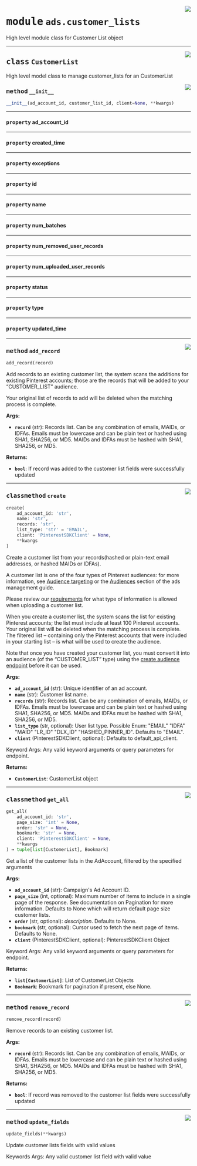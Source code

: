 <!-- markdownlint-disable -->

<a href="https://github.com/pinterest/pinterest-python-sdk/blob/main/docs/pinterest/pinterest/ads/customer_lists.py#L0"><img align="right" style="float:right;" src="https://img.shields.io/badge/-source-cccccc?style=flat-square"></a>

# <kbd>module</kbd> `ads.customer_lists`
High level module class for Customer List object 



---

<a href="https://github.com/pinterest/pinterest-python-sdk/blob/main/docs/pinterest/pinterest/ads/customer_lists.py#L19"><img align="right" style="float:right;" src="https://img.shields.io/badge/-source-cccccc?style=flat-square"></a>

## <kbd>class</kbd> `CustomerList`
High level model class to manage customer_lists for an CustomerList 

<a href="https://github.com/pinterest/pinterest-python-sdk/blob/main/docs/pinterest/pinterest/ads/customer_lists.py#L24"><img align="right" style="float:right;" src="https://img.shields.io/badge/-source-cccccc?style=flat-square"></a>

### <kbd>method</kbd> `__init__`

```python
__init__(ad_account_id, customer_list_id, client=None, **kwargs)
```






---

#### <kbd>property</kbd> ad_account_id





---

#### <kbd>property</kbd> created_time





---

#### <kbd>property</kbd> exceptions





---

#### <kbd>property</kbd> id





---

#### <kbd>property</kbd> name





---

#### <kbd>property</kbd> num_batches





---

#### <kbd>property</kbd> num_removed_user_records





---

#### <kbd>property</kbd> num_uploaded_user_records





---

#### <kbd>property</kbd> status





---

#### <kbd>property</kbd> type





---

#### <kbd>property</kbd> updated_time







---

<a href="https://github.com/pinterest/pinterest-python-sdk/blob/main/docs/pinterest/pinterest/ads/customer_lists.py#L245"><img align="right" style="float:right;" src="https://img.shields.io/badge/-source-cccccc?style=flat-square"></a>

### <kbd>method</kbd> `add_record`

```python
add_record(record)
```

Add records to an existing customer list, the system scans the additions for existing Pinterest accounts; those are the records that will be added to your “CUSTOMER_LIST” audience. 

Your original list of records to add will be deleted when the matching process is complete. 



**Args:**
 
 - <b>`record`</b> (str):  Records list. Can be any combination of emails, MAIDs, or IDFAs. Emails must be lowercase and can be plain text or hashed using SHA1, SHA256, or MD5. MAIDs and IDFAs must be hashed with SHA1, SHA256, or MD5. 



**Returns:**
 
 - <b>`bool`</b>:  If record was added to the customer list fields were successfully updated 

---

<a href="https://github.com/pinterest/pinterest-python-sdk/blob/main/docs/pinterest/pinterest/ads/customer_lists.py#L106"><img align="right" style="float:right;" src="https://img.shields.io/badge/-source-cccccc?style=flat-square"></a>

### <kbd>classmethod</kbd> `create`

```python
create(
    ad_account_id: 'str',
    name: 'str',
    records: 'str',
    list_type: 'str' = 'EMAIL',
    client: 'PinterestSDKClient' = None,
    **kwargs
)
```

Create a customer list from your records(hashed or plain-text email addresses, or hashed MAIDs or IDFAs). 

A customer list is one of the four types of Pinterest audiences: for more information, see <a href="https://help.pinterest.com/en/business/article/audience-targeting">Audience targeting</a> or the <a href="https://developers.pinterest.com/docs/features/ads-management/#Audiences">Audiences</a> section of the ads management guide. 

Please review our <a href="https://help.pinterest.com/en/business/article/audience-targeting#section-13341">requirements</a> for what type of information is allowed when uploading a customer list. 

When you create a customer list, the system scans the list for existing Pinterest accounts; the list must include at least 100 Pinterest accounts. Your original list will be deleted when the matching process is complete. The filtered list – containing only the Pinterest accounts that were included in your starting list – is what will be used to create the audience. 

Note that once you have created your customer list, you must convert it into an audience (of the “CUSTOMER_LIST” type) using the <a href="https://developers.pinterest.com/docs/api/v5/#operation/create_audience_handler">create audience endpoint</a> before it can be used. 





**Args:**
 
 - <b>`ad_account_id`</b> (str):  Unique identifier of an ad account. 
 - <b>`name`</b> (str):  Customer list name. 
 - <b>`records`</b> (str):  Records list. Can be any combination of emails, MAIDs, or IDFAs. Emails must be lowercase  and can be plain text or hashed using SHA1, SHA256, or MD5. MAIDs and IDFAs must be hashed with SHA1, SHA256, or MD5. 
 - <b>`list_type`</b> (str, optional):  User list type. Possible Enum: "EMAIL" "IDFA" "MAID" "LR_ID" "DLX_ID" "HASHED_PINNER_ID". Defaults to "EMAIL". 
 - <b>`client`</b> (PinterestSDKClient, optional):  Defaults to default_api_client. 

Keyword Args: Any valid keyword arguments or query parameters for endpoint. 



**Returns:**
 
 - <b>`CustomerList`</b>:  CustomerList object 

---

<a href="https://github.com/pinterest/pinterest-python-sdk/blob/main/docs/pinterest/pinterest/ads/customer_lists.py#L192"><img align="right" style="float:right;" src="https://img.shields.io/badge/-source-cccccc?style=flat-square"></a>

### <kbd>classmethod</kbd> `get_all`

```python
get_all(
    ad_account_id: 'str',
    page_size: 'int' = None,
    order: 'str' = None,
    bookmark: 'str' = None,
    client: 'PinterestSDKClient' = None,
    **kwargs
) → tuple[list[CustomerList], Bookmark]
```

Get a list of the customer lists in the AdAccount, filtered by the specified arguments 



**Args:**
 
 - <b>`ad_account_id`</b> (str):  Campaign's Ad Account ID. 
 - <b>`page_size`</b> (int, optional):  Maximum number of items to include in a single page of the response.  See documentation on Pagination for more information. Defaults to None which will  return default page size customer lists. 
 - <b>`order`</b> (str, optional):  _description_. Defaults to None. 
 - <b>`bookmark`</b> (str, optional):  Cursor used to fetch the next page of items. Defaults to None. 
 - <b>`client`</b> (PinterestSDKClient, optional):  PinterestSDKClient Object 

Keyword Args: Any valid keyword arguments or query parameters for endpoint. 



**Returns:**
 
 - <b>`list[CustomerList]`</b>:  List of CustomerList Objects 
 - <b>`Bookmark`</b>:  Bookmark for pagination if present, else None. 

---

<a href="https://github.com/pinterest/pinterest-python-sdk/blob/main/docs/pinterest/pinterest/ads/customer_lists.py#L266"><img align="right" style="float:right;" src="https://img.shields.io/badge/-source-cccccc?style=flat-square"></a>

### <kbd>method</kbd> `remove_record`

```python
remove_record(record)
```

Remove records to an existing customer list. 



**Args:**
 
 - <b>`record`</b> (str):  Records list. Can be any combination of emails, MAIDs, or IDFAs. Emails must be lowercase and can be plain text or hashed using SHA1, SHA256, or MD5. MAIDs and IDFAs must be hashed with SHA1, SHA256, or MD5. 



**Returns:**
 
 - <b>`bool`</b>:  If record was removed to the customer list fields were successfully updated 

---

<a href="https://github.com/pinterest/pinterest-python-sdk/blob/main/docs/pinterest/pinterest/ads/customer_lists.py#L171"><img align="right" style="float:right;" src="https://img.shields.io/badge/-source-cccccc?style=flat-square"></a>

### <kbd>method</kbd> `update_fields`

```python
update_fields(**kwargs)
```

Update customer lists fields with valid values 

Keywords Args:  Any valid customer list field with valid value 


